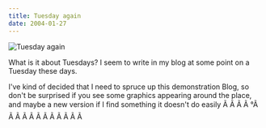 ```yaml
---
title: Tuesday again
date: 2004-01-27
---
```


![Tuesday again](https://source.unsplash.com/s9CC2SKySJM/1600x900)

What is it about Tuesdays? I seem to write in my blog at some point on a Tuesday these days.

I've kind of decided that I need to spruce up this demonstration Blog, so don't be surprised if you see some graphics appearing around the place, and maybe a new version if I find something it doesn't do easily Ã Ã Ã Ã °Ã Ã Ã Ã Ã Ã Ã Ã Ã Ã Ã Ã 